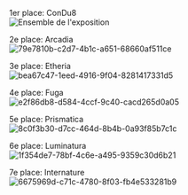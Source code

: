 1er place: ConDu8
<br>
![Ensemble de l'exposition](https://github.com/user-attachments/assets/1e475b6a-4646-44de-a1ad-10bd606205b4)
<br>

2e place: Arcadia
<br>
![79e7810b-c2d7-4b1c-a651-68660af511ce](https://github.com/user-attachments/assets/256cf3a1-4ba0-48dc-8cca-72d3bfc9ca4b)
<br>

3e place: Etheria
<br>
![bea67c47-1eed-4916-9f04-8281417331d5](https://github.com/user-attachments/assets/5b41c82d-e06b-4656-a5ab-46275d57dfd7)
<br>

4e place: Fuga
<br>
![e2f86db8-d584-4ccf-9c40-cacd265d0a05](https://github.com/user-attachments/assets/a1656621-6b54-47d5-bbcb-6b1413198db7)
<br>

5e place: Prismatica
<br>
![8c0f3b30-d7cc-464d-8b4b-0a93f85b7c1c](https://github.com/user-attachments/assets/a36d0b24-2b94-4ab2-bf8b-055ed5b44e64)
<br>

6e place: Luminatura
<br>
![1f354de7-78bf-4c6e-a495-9359c30d6b21](https://github.com/user-attachments/assets/7702d225-9be0-42da-b3d5-216d9088f189)
<br>

7e place: Internature
<br>
![6675969d-c71c-4780-8f03-fb4e533281b9](https://github.com/user-attachments/assets/7bc70e84-7aff-4e94-aadb-6228ed51a8bc)
<br>
